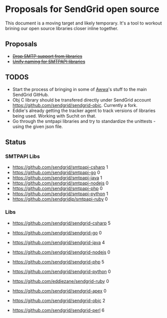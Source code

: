 # Proposals for SendGrid open source

This document is a moving target and likely temporary. It's a tool to workout brining our open source libraries closer inline together.

## Proposals

* <del>[Drop SMTP support from libraries](http://github.com/scottmotte/sendgrid-opensource-proposals/blob/master/proposals/completed/DROP_SMTP.md)</del>
* <del>[Unify naming for SMTPAPI libraries](http://github.com/scottmotte/sendgrid-opensource-proposals/blob/master/proposals/completed/METHOD_NAMING.md)</del>

## TODOS

* Start the process of bringing in some of [Awwa](https://github.com/awwa)'s stuff to the main SendGrid GitHub.
* Obj C library should be transfered directly under SendGrid account <https://github.com/sendgrid/sendgrid-objc>. Currently a fork.
* Eddie's already getting the tracker agent to track versions of libraries being used. Working with Suchit on that.
* Go through the smtpapi libraries and try to standardize the unittests - using the given json file.

## Status

### SMTPAPI Libs

* <https://github.com/sendgrid/smtpapi-csharp> 1
* <https://github.com/sendgrid/smtpapi-go> 0
* <https://github.com/sendgrid/smtpapi-java> 1
* <https://github.com/sendgrid/smtpapi-nodejs> 0
* <https://github.com/sendgrid/smtpapi-php> 0
* <https://github.com/sendgrid/smtpapi-python> 1
* <https://github.com/sendgridjp/smtpapi-ruby> 0

### Libs

* <https://github.com/sendgrid/sendgrid-csharp> 5
* <https://github.com/sendgrid/sendgrid-go> 0
* <https://github.com/sendgrid/sendgrid-java> 4
* <https://github.com/sendgrid/sendgrid-nodejs> 0
* <https://github.com/sendgrid/sendgrid-php> 5
* <https://github.com/sendgrid/sendgrid-python> 0
* <https://github.com/eddiezane/sendgrid-ruby> 0


* <https://github.com/sendgrid/sendgrid-apex> 0
* <https://github.com/sendgrid/sendgrid-objc> 2
* <https://github.com/sendgrid/sendgrid-perl> 6

